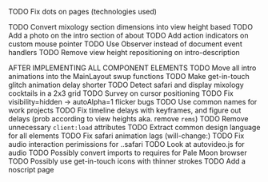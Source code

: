 TODO Fix dots on pages (technologies used)

TODO Convert mixology section dimensions into view height based
TODO Add a photo on the intro section of about
TODO Add action indicators on custom mouse pointer
TODO Use Observer instead of document event handlers
TODO Remove view height repositioning on intro-description

AFTER IMPLEMENTING ALL COMPONENT ELEMENTS
TODO Move all intro animations into the MainLayout swup functions
TODO Make get-in-touch glitch animation delay shorter
TODO Detect safari and display mixology cocktails in a 2x3 grid
TODO Survey on cursor positioning
TODO Fix visibility=hidden -> autoAlpha=1 flicker bugs
TODO Use common names for work projects
TODO Fix timeline delays with keyframes, and figure out delays (prob according to view heights aka. remove `rems`)
TODO Remove unnecessary `client:load` attributes
TODO Extract common design language for all elements
TODO Fix safari animation lags (will-change:)
TODO Fix audio interaction perimissions for ..safari
TODO Look at autovideo.js for audio
TODO Possibly convert imports to requires for Pale Moon browser
TODO Possibly use get-in-touch icons with thinner strokes
TODO Add a noscript page
